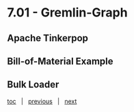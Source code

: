 # 7.01 - Gremlin-Graph



## Apache Tinkerpop




## Bill-of-Material Example




## Bulk Loader





[toc](June_2021.md) &nbsp; |  &nbsp; [previous](June_2021.md) &nbsp; | &nbsp; [next](7_02_mongodb.md) &nbsp;
